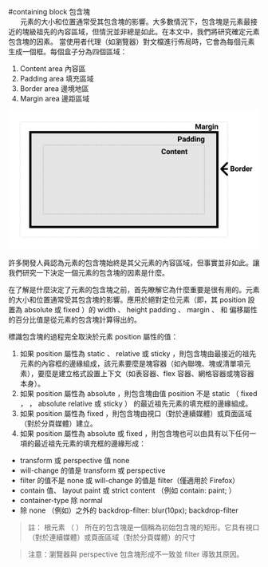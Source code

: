 #containing block 包含塊  
&nbsp;&nbsp;&nbsp;&nbsp;&nbsp;&nbsp;元素的大小和位置通常受其包含塊的影響。大多數情況下，包含塊是元素最接近的塊級祖先的內容區域，但情況並非總是如此。在本文中，我們將研究確定元素包含塊的因素。
當使用者代理（如瀏覽器）對文檔進行佈局時，它會為每個元素生成一個框。每個盒子分為四個區域：

1. Content area 內容區
2.  Padding area 填充區域
3. Border area 邊境地區
4. Margin area 邊距區域

![Alt Image Text](./box-model.png "Optional Title")

許多開發人員認為元素的包含塊始終是其父元素的內容區域，但事實並非如此。讓我們研究一下決定一個元素的包含塊的因素是什麼。

在了解是什麼決定了元素的包含塊之前，首先瞭解它為什麼重要是很有用的。元素的大小和位置通常受其包含塊的影響。應用於絕對定位元素（即，其 position 設置為 absolute 或 fixed ）的 width 、 height padding 、 margin 、 和 偏移屬性的百分比值是從元素的包含塊計算得出的。

標識包含塊的過程完全取決於元素 position 屬性的值：

1. 如果 position 屬性為 static 、 relative 或 sticky ，則包含塊由最接近的祖先元素的內容框的邊緣組成，該元素要麼是塊容器（如內聯塊、塊或清單項元素），要麼是建立格式設置上下文（如表容器、flex 容器、網格容器或塊容器本身）。
2. 如果 position 屬性為 absolute ，則包含塊由值 position 不是 static （ fixed ， ， absolute relative 或 sticky ） 的最近祖先元素的填充框的邊緣組成。
3. 如果 position 屬性為 fixed ，則包含塊由視口（對於連續媒體）或頁面區域（對於分頁媒體）建立。
4. 如果 position 屬性為 absolute 或 fixed ，則包含塊也可以由具有以下任何一項的最近祖先元素的填充框的邊緣形成：

* transform 或 perspective 值 none
* will-change 的值是 transform 或 perspective
* filter 的值不是 none 或 will-change 的值是 filter（僅適用於 Firefox）
* contain 值、 layout paint 或 strict content （例如 contain: paint; ）
* container-type 除 normal
* 除 none （例如）之外的 backdrop-filter: blur(10px); backdrop-filter

> 註： 根元素 （ <html> ） 所在的包含塊是一個稱為初始包含塊的矩形。它具有視口（對於連續媒體）或頁面區域（對於分頁媒體）的尺寸

> 注意：瀏覽器與 perspective 包含塊形成不一致並 filter 導致其原因。
